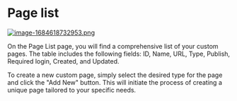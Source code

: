 # Page list

[![image-1684618732953.png](https://doc.puq.info/uploads/images/gallery/2023-05/scaled-1680-/image-1684618732953.png)](https://doc.puq.info/uploads/images/gallery/2023-05/image-1684618732953.png)

On the Page List page, you will find a comprehensive list of your custom pages. The table includes the following fields: ID, Name, URL, Type, Publish, Required login, Created, and Updated.

To create a new custom page, simply select the desired type for the page and click the "Add New" button. This will initiate the process of creating a unique page tailored to your specific needs.
